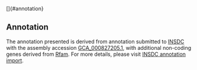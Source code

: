 []{#annotation}

Annotation
----------

The annotation presented is derived from annotation submitted to
[INSDC](http://www.insdc.org) with the assembly accession
[GCA\_000827205.1](http://www.ebi.ac.uk/ena/data/view/GCA_000827205.1),
with additional non-coding genes derived from
[Rfam](http://rfam.xfam.org/). For more details, please visit [INSDC
annotation
import](http://ensemblgenomes.org/info/data/insdc_annotation).
